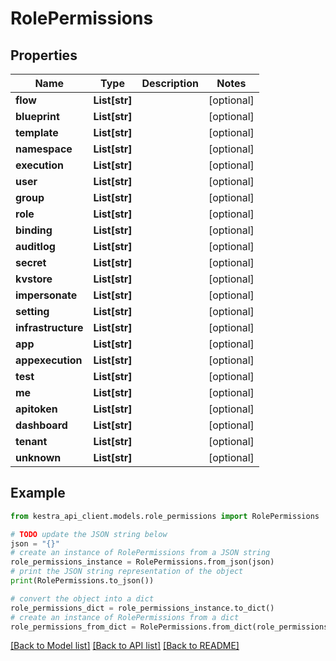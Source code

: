 # RolePermissions


## Properties

Name | Type | Description | Notes
------------ | ------------- | ------------- | -------------
**flow** | **List[str]** |  | [optional] 
**blueprint** | **List[str]** |  | [optional] 
**template** | **List[str]** |  | [optional] 
**namespace** | **List[str]** |  | [optional] 
**execution** | **List[str]** |  | [optional] 
**user** | **List[str]** |  | [optional] 
**group** | **List[str]** |  | [optional] 
**role** | **List[str]** |  | [optional] 
**binding** | **List[str]** |  | [optional] 
**auditlog** | **List[str]** |  | [optional] 
**secret** | **List[str]** |  | [optional] 
**kvstore** | **List[str]** |  | [optional] 
**impersonate** | **List[str]** |  | [optional] 
**setting** | **List[str]** |  | [optional] 
**infrastructure** | **List[str]** |  | [optional] 
**app** | **List[str]** |  | [optional] 
**appexecution** | **List[str]** |  | [optional] 
**test** | **List[str]** |  | [optional] 
**me** | **List[str]** |  | [optional] 
**apitoken** | **List[str]** |  | [optional] 
**dashboard** | **List[str]** |  | [optional] 
**tenant** | **List[str]** |  | [optional] 
**unknown** | **List[str]** |  | [optional] 

## Example

```python
from kestra_api_client.models.role_permissions import RolePermissions

# TODO update the JSON string below
json = "{}"
# create an instance of RolePermissions from a JSON string
role_permissions_instance = RolePermissions.from_json(json)
# print the JSON string representation of the object
print(RolePermissions.to_json())

# convert the object into a dict
role_permissions_dict = role_permissions_instance.to_dict()
# create an instance of RolePermissions from a dict
role_permissions_from_dict = RolePermissions.from_dict(role_permissions_dict)
```
[[Back to Model list]](../README.md#documentation-for-models) [[Back to API list]](../README.md#documentation-for-api-endpoints) [[Back to README]](../README.md)


